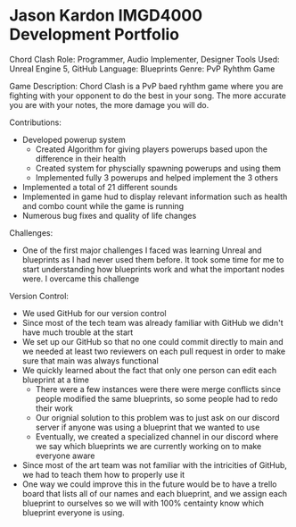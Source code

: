 # Jason Kardon IMGD4000 Development Portfolio
Chord Clash
Role: Programmer, Audio Implementer, Designer
Tools Used: Unreal Engine 5, GitHub
Language: Blueprints
Genre: PvP Ryhthm Game

Game Description:
Chord Clash is a PvP baed ryhthm game where you are fighting with your opponent to do the best in your song.
The more accurate you are with your notes, the more damage you will do.

Contributions:
- Developed powerup system
    - Created Algorithm for giving players powerups based upon the difference in their health
    - Created system for physcially spawning powerups and using them
    - Implemented fully 3 powerups and helped implement the 3 others
- Implemented a total of 21 different sounds
- Implemented in game hud to display relevant information such as health and combo count while the game is running
- Numerous bug fixes and quality of life changes

Challenges:
- One of the first major challenges I faced was learning Unreal and blueprints as I had never used them before. It took some time for me to start understanding how blueprints work and what the important nodes were. I overcame this challenge

Version Control:
- We used GitHub for our version control
- Since most of the tech team was already familiar with GitHub we didn't have much trouble at the start
- We set up our GitHub so that no one could commit directly to main and we needed at least two reviewers on each pull request in order to make sure that main was always functional
- We quickly learned about the fact that only one person can edit each blueprint at a time
  - There were a few instances were there were merge conflicts since people modified the same blueprints, so some people had to redo their work
  - Our orignial solution to this problem was to just ask on our discord server if anyone was using a blueprint that we wanted to use
  - Eventually, we created a specialized channel in our discord where we say which blueprints we are currently working on to make everyone aware
- Since most of the art team was not familiar with the intricities of GitHub, we had to teach them how to properly use it
- One way we could improve this in the future would be to have a trello board that lists all of our names and each blueprint, and we assign each blueprint to ourselves so we will with 100% centainty know which blueprint everyone is using.
